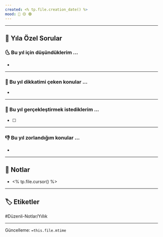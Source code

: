 ```yaml
---
created: <% tp.file.creation_date() %>
mood: 🔴 🟡 🟢
---
```

---
## 📅 Yıla Özel Sorular
### 🌜 Bu yıl için düşündüklerim ...
- 
---
### 🙌 Bu yıl dikkatimi çeken konular ...
- 
---
### 🚀 Bu yıl gerçekleştirmek istediklerim ...
- [ ] 
---
### 👎 Bu yıl zorlandığım konular ...
- 

---
## 📝 Notlar
-  <% tp.file.cursor() %>
---
## 🏷️ Etiketler
#Düzenli-Notlar/Yıllık

---

Güncelleme: `=this.file.mtime`
